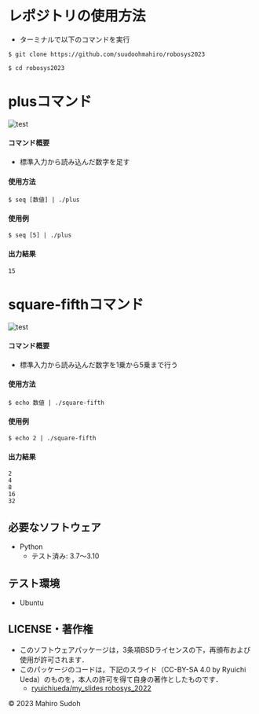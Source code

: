 # レポジトリの使用方法
* ターミナルで以下のコマンドを実行
```
$ git clone https://github.com/suudoohmahiro/robosys2023
```
```
$ cd robosys2023
```

# plusコマンド

![test](https://github.com/suudoohmahiro/robosys2023/actions/workflows/test.yml/badge.svg)

#### コマンド概要
* 標準入力から読み込んだ数字を足す

#### 使用方法
```
$ seq [数値] | ./plus
```
#### 使用例
```
$ seq [5] | ./plus
```

#### 出力結果
```
15
```
# square-fifthコマンド
![test](https://github.com/suudoohmahiro/robosys2023/actions/workflows/square-fifth_test.yml/badge.svg)

#### コマンド概要
* 標準入力から読み込んだ数字を1乗から5乗まで行う

#### 使用方法
```
$ echo 数値 | ./square-fifth
```

#### 使用例
```
$ echo 2 | ./square-fifth
```

#### 出力結果
```
2
4
8
16
32
```
## 必要なソフトウェア
* Python
  * テスト済み: 3.7～3.10

## テスト環境
* Ubuntu  

## LICENSE・著作権

* このソフトウェアパッケージは，3条項BSDライセンスの下，再頒布および使用が許可されます．
* このパッケージのコードは，下記のスライド（CC-BY-SA 4.0 by Ryuichi Ueda）のものを，本人の許可を得て自身の著作としたものです．
	* [ryuichiueda/my_slides robosys_2022](https://github.com/ryuichiueda/my_slides/tree/master/robosys_2022)

© 2023 Mahiro Sudoh

